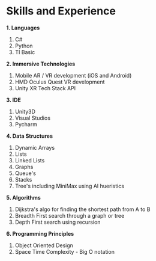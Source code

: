 # Skills and Experience
**1. Languages**
   1. C#
   2. Python
   2. TI Basic
   
**2. Immersive Technologies**
   1.  Mobile AR / VR  development (iOS and Android)
   2.  HMD Oculus Quest VR development 
   3.  Unity XR Tech Stack API
   
**3. IDE**
   1. Unity3D
   2. Visual Studios
   3. Pycharm
     
**4. Data Structures** 
   1. Dynamic Arrays
   2. Lists
   3. Linked Lists
   4. Graphs
   5. Queue's
   6. Stacks
   7. Tree's including MiniMax using AI hueristics
     
**5. Algorithms**
   1.  Dijkstra's algo for finding the shortest path from A to B
   2.  Breadth First search through a graph or tree 
   3.  Depth First search using recursion 
   
**6. Programming Principles**
   1. Object Oriented Design
   2. Space Time Complexity - Big O notation
     

  

